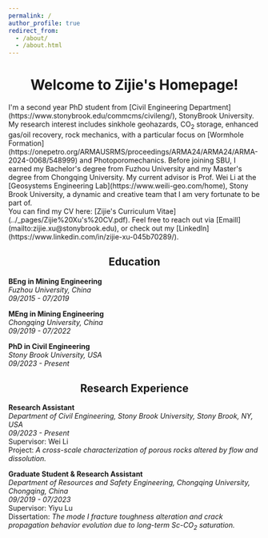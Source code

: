 ```yaml
---
permalink: /
author_profile: true
redirect_from: 
  - /about/
  - /about.html
---
```

<div style="text-align: center;">
  <h1>Welcome to Zijie's Homepage!</h1>
</div>
I'm a second year PhD student from [Civil Engineering Department](https://www.stonybrook.edu/commcms/civileng/), StonyBrook University. My research interest includes sinkhole geohazards, CO<sub>2</sub> storage, enhanced gas/oil recovery, rock mechanics, with a particular focus on [Wormhole Formation](https://onepetro.org/ARMAUSRMS/proceedings/ARMA24/ARMA24/ARMA-2024-0068/548999) and Photoporomechanics. Before joining SBU, I earned my Bachelor's degree from Fuzhou University and my Master's degree from Chongqing University. My current advisor is Prof. Wei Li at the [Geosystems Engineering Lab](https://www.weili-geo.com/home), Stony Brook University, a dynamic and creative team that I am very fortunate to be part of. 
<br>You can find my CV here: [Zijie's Curriculum Vitae](../_pages/Zijie%20Xu's%20CV.pdf).
Feel free to reach out via [Emaill](mailto:zijie.xu@stonybrook.edu), or check out my [Linkedln](https://www.linkedin.com/in/zijie-xu-045b70289/).
<div style="text-align: center;">
  <h2>Education</h2>
</div>

**BEng in Mining Engineering**  
*Fuzhou University, China*  
*09/2015 - 07/2019*

**MEng in Mining Engineering**  
*Chongqing University, China*  
*09/2019 - 07/2022*

**PhD in Civil Engineering**  
*Stony Brook University, USA*  
*09/2023 - Present*

<div style="text-align: center;">
  <h2>Research Experience</h2>
</div>

**Research Assistant**  
*Department of Civil Engineering, Stony Brook University, Stony Brook, NY, USA*  
*09/2023 - Present*  
Supervisor: Wei Li  
Project: *A cross-scale characterization of porous rocks altered by flow and dissolution.*

**Graduate Student & Research Assistant**  
*Department of Resources and Safety Engineering, Chongqing University, Chongqing, China*  
*09/2019 - 07/2023*  
Supervisor: Yiyu Lu  
Dissertation: *The mode I fracture toughness alteration and crack propagation behavior evolution due to long-term Sc-CO<sub>2</sub> saturation.*


